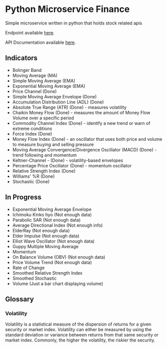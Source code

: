 # Python Microservice Finance

Simple microservice written in python that holds stock related apis

Endpoint available [here](https://whispering-reef-73372.herokuapp.com).

API Documentation available [here](http://docs.pyfinance.apiary.io/).


## Indicators

+ Bolinger Band
+ Moving Average (MA)
+ Simple Moving Average (EMA)
+ Exponential Moving Average (EMA)
+ Price Channel (Done)
+ Simple Moving Average Envelope (Done)
+ Accumulation Distribution Line (ADL) (Done)
+ Absolute True Range (ATR) (Done) - measures volatility
+ Chaikin Money Flow (Done) - measures the amount of Money Flow Volume over a specific period
+ Commodity Channel Index (Done) - identify a new trend or warn of extreme conditions
+ Force Index (Done)
+ Money Flow Index (Done) - an oscillator that uses both price and
volume to measure buying and selling pressure
+ Moving Average Convergence/Divergence Oscillator (MACD) (Done) - trend following and momentum
+ Keltner-Channel - (Done) - volatility-based envelopes
+ Percentage Price Oscillator (Done) - momentum oscillator
+ Relative Strength Index (Done)
+ Williams' %R (Done)
+ Stochastic (Done)

## In Progress

+ Exponential Moving Average Envelope 
+ Ichimoku Kinko hyo (Not enough data)
+ Parabolic SAR (Not enough data)
+ Average Directional Index (Not enough info)
+ ElderRay (Not enough data)
+ Elder Impulse (Not enough data)
+ Elliot Wave Oscillator (Not enough data)
+ Guppy Multiple Moving Average
+ Momentum
+ On Balance Volume (OBV) (Not enough data)
+ Price Volume Trend (Not enough data)
+ Rate of Change 
+ Smoothed Relative Strength Index
+ Smoothed Stochastic
+ Volume (Just a bar chart displaying volume)

## Glossary

### Volatility

Volatility is a statistical measure of the dispersion of returns for a given security or market index. Volatility can either be measured by using the standard deviation or variance between returns from that same security or market index. Commonly, the higher the volatility, the riskier the security.
